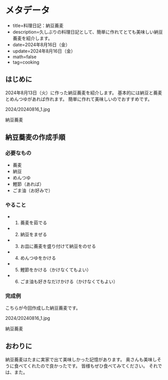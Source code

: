 # メタデータ
- title=料理日記：納豆蕎麦
- description=久しぶりの料理日記として、簡単に作れてとても美味しい納豆蕎麦を紹介します。
- date=2024年8月16日（金）
- update=2024年8月16日（金）
- math=false
- tag=cooking

## はじめに
2024年8月13日（火）に作った納豆蕎麦を紹介します。
基本的には納豆と蕎麦とめんつゆがあれば作れます。
簡単に作れて美味しいのでおすすめです。

2024/20240816_1.jpg

納豆蕎麦

## 納豆蕎麦の作成手順

### 必要なもの
- 蕎麦
- 納豆
- めんつゆ
- 鰹節（あれば）
- ごま油（お好みで）

### やること
- 1. 蕎麦を茹でる
- 2. 納豆をまぜる
- 3. お皿に蕎麦を盛り付けて納豆をのせる
- 4. めんつゆをかける
- 5. 鰹節をかける（かけなくてもよい）
- 6. ごま油も好きなだけかける（かけなくてもよい）

### 完成例
こちらが今回作成した納豆蕎麦です。

2024/20240816_1.jpg

納豆蕎麦

## おわりに
納豆蕎麦はたまに実家で出て美味しかった記憶があります。
奥さんも美味しそうに食べてくれたので良かったです。
皆様もぜひ食べてみてください。
それでは、また。

